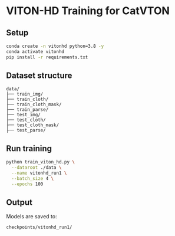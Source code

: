 
# VITON-HD Training for CatVTON

## Setup

```bash
conda create -n vitonhd python=3.8 -y
conda activate vitonhd
pip install -r requirements.txt
```

## Dataset structure

```
data/
├── train_img/
├── train_cloth/
├── train_cloth_mask/
├── train_parse/
├── test_img/
├── test_cloth/
├── test_cloth_mask/
├── test_parse/
```

## Run training

```bash
python train_viton_hd.py \
  --dataroot ./data \
  --name vitonhd_run1 \
  --batch_size 4 \
  --epochs 100
```

## Output

Models are saved to:
```
checkpoints/vitonhd_run1/
```
